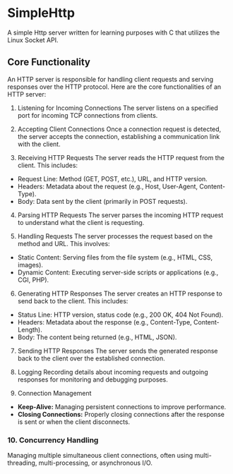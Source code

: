 # SimpleHttp

A simple Http server written for learning purposes with C that utilizes the Linux Socket API.

## Core Functionality

An HTTP server is responsible for handling client requests and serving responses over the HTTP protocol. Here are the core functionalities of an HTTP server:

1. Listening for Incoming Connections
The server listens on a specified port for incoming TCP connections from clients.

2. Accepting Client Connections
Once a connection request is detected, the server accepts the connection, establishing a communication link with the client.

3. Receiving HTTP Requests
The server reads the HTTP request from the client. This includes:
- Request Line: Method (GET, POST, etc.), URL, and HTTP version.
- Headers: Metadata about the request (e.g., Host, User-Agent, Content-Type).
- Body: Data sent by the client (primarily in POST requests).

4. Parsing HTTP Requests
The server parses the incoming HTTP request to understand what the client is requesting.

5. Handling Requests
The server processes the request based on the method and URL. This involves:
- Static Content: Serving files from the file system (e.g., HTML, CSS, images).
- Dynamic Content: Executing server-side scripts or applications (e.g., CGI, PHP).

6. Generating HTTP Responses
The server creates an HTTP response to send back to the client. This includes:
- Status Line: HTTP version, status code (e.g., 200 OK, 404 Not Found).
- Headers: Metadata about the response (e.g., Content-Type, Content-Length).
- Body: The content being returned (e.g., HTML, JSON).

7. Sending HTTP Responses
The server sends the generated response back to the client over the established connection.

8. Logging
Recording details about incoming requests and outgoing responses for monitoring and debugging purposes.

9. Connection Management
- **Keep-Alive:** Managing persistent connections to improve performance.
- **Closing Connections:** Properly closing connections after the response is sent or when the client disconnects.

### 10. Concurrency Handling
Managing multiple simultaneous client connections, often using multi-threading, multi-processing, or asynchronous I/O.
